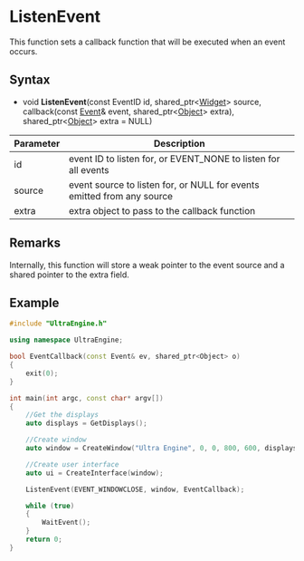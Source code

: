 # ListenEvent

This function sets a callback function that will be executed when an event occurs.

## Syntax

- void **ListenEvent**(const EventID id, shared_ptr<[Widget](Widget.md)\> source, callback(const [Event](Event.md)& event, shared_ptr<[Object](Object.md)\> extra),  shared_ptr<[Object](Object.md)\> extra = NULL)

| Parameter | Description |
|---|---|
| id | event ID to listen for, or EVENT_NONE to listen for all events |
| source | event source to listen for, or NULL for events emitted from any source |
| extra | extra object to pass to the callback function |

## Remarks

Internally, this function will store a weak pointer to the event source and a shared pointer to the extra field.

## Example

```c++
#include "UltraEngine.h"

using namespace UltraEngine;

bool EventCallback(const Event& ev, shared_ptr<Object> o)
{
    exit(0);
}

int main(int argc, const char* argv[])
{
    //Get the displays
    auto displays = GetDisplays();

    //Create window
    auto window = CreateWindow("Ultra Engine", 0, 0, 800, 600, displays[0]);

    //Create user interface
    auto ui = CreateInterface(window);

    ListenEvent(EVENT_WINDOWCLOSE, window, EventCallback);

    while (true)
    {
        WaitEvent();
    }
    return 0;
}
```
